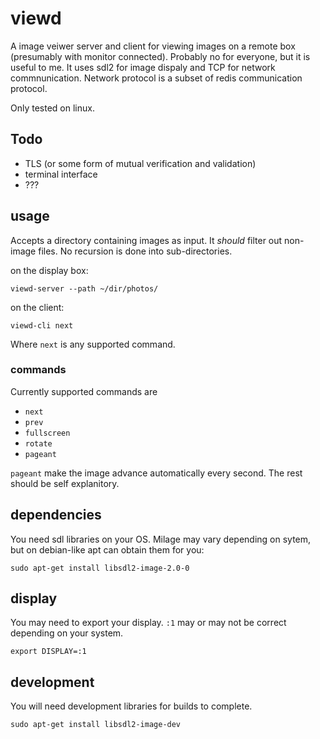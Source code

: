 # viewd
A image veiwer server and client for viewing images on a remote box (presumably with monitor connected). Probably no for everyone, but it is useful to me. It uses sdl2 for image dispaly and TCP for network commnunication. Network protocol is a subset of redis communication protocol.

Only tested on linux.

## Todo

  * TLS (or some form of mutual verification and validation)
  * terminal interface
  * ???

## usage

Accepts a directory containing images as input. It *should* filter out
non-image files. No recursion is done into sub-directories.

on the display box:

	viewd-server --path ~/dir/photos/

on the client:

	viewd-cli next

Where `next` is any supported command.

### commands

Currently supported commands are

  * `next`
  * `prev`
  * `fullscreen`
  * `rotate`
  * `pageant`

`pageant` make the image advance automatically every second. The rest
should be self explanitory.

## dependencies

You need sdl libraries on your OS. Milage may vary depending on sytem, but on debian-like apt can obtain them for you:

	sudo apt-get install libsdl2-image-2.0-0

## display

You may need to export your display. `:1` may or may not be correct
depending on your system.

	export DISPLAY=:1

## development

You will need development libraries for builds to complete.

	sudo apt-get install libsdl2-image-dev
